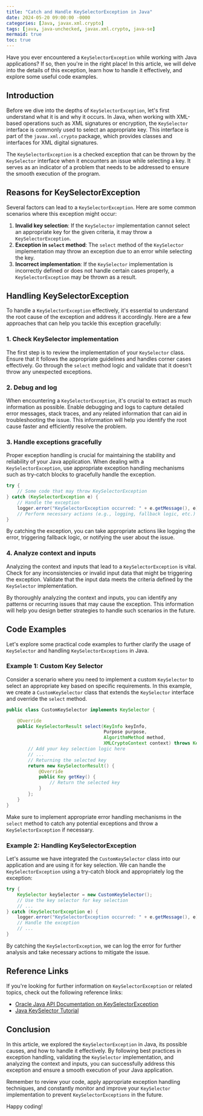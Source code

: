 ```yaml
---
title: "Catch and Handle KeySelectorException in Java"
date: 2024-05-20 09:00:00 -0000
categories: [Java, javax.xml.crypto]
tags: [java, java-unchecked, javax.xml.crypto, java-se]
mermaid: true
toc: true
---
```



Have you ever encountered a `KeySelectorException` while working with Java applications? If so, then you're in the right place! In this article, we will delve into the details of this exception, learn how to handle it effectively, and explore some useful code examples.

## Introduction

Before we dive into the depths of `KeySelectorException`, let's first understand what it is and why it occurs. In Java, when working with XML-based operations such as XML signatures or encryption, the `KeySelector` interface is commonly used to select an appropriate key. This interface is part of the `javax.xml.crypto` package, which provides classes and interfaces for XML digital signatures. 

The `KeySelectorException` is a checked exception that can be thrown by the `KeySelector` interface when it encounters an issue while selecting a key. It serves as an indicator of a problem that needs to be addressed to ensure the smooth execution of the program.

## Reasons for KeySelectorException

Several factors can lead to a `KeySelectorException`. Here are some common scenarios where this exception might occur:

1. **Invalid key selection**: If the `KeySelector` implementation cannot select an appropriate key for the given criteria, it may throw a `KeySelectorException`.
2. **Exception in `select` method**: The `select` method of the `KeySelector` implementation may throw an exception due to an error while selecting the key.
3. **Incorrect implementation**: If the `KeySelector` implementation is incorrectly defined or does not handle certain cases properly, a `KeySelectorException` may be thrown as a result.

## Handling KeySelectorException

To handle a `KeySelectorException` effectively, it's essential to understand the root cause of the exception and address it accordingly. Here are a few approaches that can help you tackle this exception gracefully:

### 1. Check KeySelector implementation

The first step is to review the implementation of your `KeySelector` class. Ensure that it follows the appropriate guidelines and handles corner cases effectively. Go through the `select` method logic and validate that it doesn't throw any unexpected exceptions.

### 2. Debug and log

When encountering a `KeySelectorException`, it's crucial to extract as much information as possible. Enable debugging and logs to capture detailed error messages, stack traces, and any related information that can aid in troubleshooting the issue. This information will help you identify the root cause faster and efficiently resolve the problem.

### 3. Handle exceptions gracefully

Proper exception handling is crucial for maintaining the stability and reliability of your Java application. When dealing with a `KeySelectorException`, use appropriate exception handling mechanisms such as try-catch blocks to gracefully handle the exception. 

```java
try {
    // Some code that may throw KeySelectorException
} catch (KeySelectorException e) {
    // Handle the exception
    logger.error("KeySelectorException occurred: " + e.getMessage(), e);
    // Perform necessary actions (e.g., logging, fallback logic, etc.)
}
```

By catching the exception, you can take appropriate actions like logging the error, triggering fallback logic, or notifying the user about the issue.

### 4. Analyze context and inputs

Analyzing the context and inputs that lead to a `KeySelectorException` is vital. Check for any inconsistencies or invalid input data that might be triggering the exception. Validate that the input data meets the criteria defined by the `KeySelector` implementation.

By thoroughly analyzing the context and inputs, you can identify any patterns or recurring issues that may cause the exception. This information will help you design better strategies to handle such scenarios in the future.

## Code Examples

Let's explore some practical code examples to further clarify the usage of `KeySelector` and handling `KeySelectorExceptions` in Java.

### Example 1: Custom Key Selector

Consider a scenario where you need to implement a custom `KeySelector` to select an appropriate key based on specific requirements. In this example, we create a `CustomKeySelector` class that extends the `KeySelector` interface and override the `select` method.

```java
public class CustomKeySelector implements KeySelector {

    @Override
    public KeySelectorResult select(KeyInfo keyInfo,
                                    Purpose purpose,
                                    AlgorithmMethod method,
                                    XMLCryptoContext context) throws KeySelectorException {
        // Add your key selection logic here
        // ...
        // Returning the selected key
        return new KeySelectorResult() {
            @Override
            public Key getKey() {
                // Return the selected key
            }  
        };
    }
}
```

Make sure to implement appropriate error handling mechanisms in the `select` method to catch any potential exceptions and throw a `KeySelectorException` if necessary.

### Example 2: Handling KeySelectorException

Let's assume we have integrated the `CustomKeySelector` class into our application and are using it for key selection. We can handle the `KeySelectorException` using a try-catch block and appropriately log the exception:

```java
try {
    KeySelector keySelector = new CustomKeySelector();
    // Use the key selector for key selection
    // ...
} catch (KeySelectorException e) {
    logger.error("KeySelectorException occurred: " + e.getMessage(), e);
    // Handle the exception
    // ...
}
```

By catching the `KeySelectorException`, we can log the error for further analysis and take necessary actions to mitigate the issue.

## Reference Links

If you're looking for further information on `KeySelectorException` or related topics, check out the following reference links:

- [Oracle Java API Documentation on KeySelectorException](https://docs.oracle.com/en/java/javase/11/docs/api/java.xml.crypto/javax/xml/crypto/KeySelectorException.html)
- [Java KeySelector Tutorial](https://docs.oracle.com/en/java/javase/11/docs/api/java.xml.crypto/javax/xml/crypto/KeySelector.html)

## Conclusion

In this article, we explored the `KeySelectorException` in Java, its possible causes, and how to handle it effectively. By following best practices in exception handling, validating the `KeySelector` implementation, and analyzing the context and inputs, you can successfully address this exception and ensure a smooth execution of your Java application.

Remember to review your code, apply appropriate exception handling techniques, and constantly monitor and improve your `KeySelector` implementation to prevent `KeySelectorExceptions` in the future.

Happy coding!